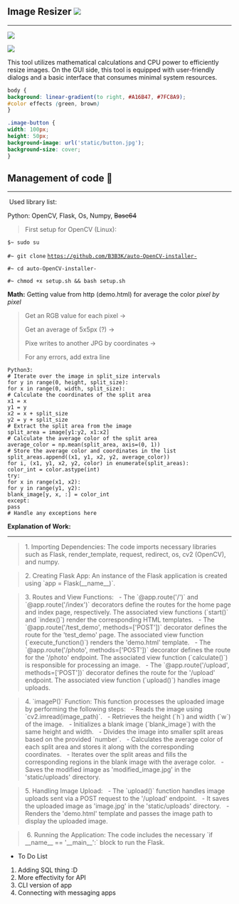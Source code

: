 ## Image Resizer ![](https://33333.cdn.cke-cs.com/kSW7V9NHUXugvhoQeFaf/images/b58af5c8c9db19785a99171f2fc796a72d68cc8e3963cdcb.jpg)

---

![](https://33333.cdn.cke-cs.com/kSW7V9NHUXugvhoQeFaf/images/fa59ed5e79680189b06aca6e740b024e61100b9a96b5269e.png)

![](https://33333.cdn.cke-cs.com/kSW7V9NHUXugvhoQeFaf/images/971751c3ccc06db9a70ad3a97cec861643a39b0024b82e40.png)

This tool utilizes mathematical calculations and CPU power to efficiently resize images.
On the GUI side, this tool is equipped with user-friendly dialogs and a basic interface that consumes minimal system resources.

```css
body {
background: linear-gradient(to right, #A16B47, #7FC8A9);
#color effects (green, brown)
}

.image-button {
width: 100px;
height: 50px;
background-image: url('static/button.jpg');
background-size: cover;
}
```

## Management of code 🚀

---

 Used library list:

Python: OpenCV, Flask, Os, Numpy, ~~Base64~~

> First setup for OpenCV (Linux): 

`$~ sudo su`

`#~ git clone` [`https://github.com/B3B3K/auto-OpenCV-installer-`](https://github.com/B3B3K/auto-OpenCV-installer-)

`#~ cd auto-OpenCV-installer-`

`#~ chmod +x setup.sh && bash setup.sh`

**Math:** Getting value from http (demo.html) for average the color _pixel by pixel_

> Get an RGB value for each pixel → 
>
> Get an average of 5x5px (?) → 
>
> Pixe writes to another JPG by coordinates →
>
> For any errors, add extra line

```plaintext
Python3:
# Iterate over the image in split_size intervals
for y in range(0, height, split_size):
for x in range(0, width, split_size):
# Calculate the coordinates of the split area
x1 = x
y1 = y
x2 = x + split_size
y2 = y + split_size
# Extract the split area from the image
split_area = image[y1:y2, x1:x2]
# Calculate the average color of the split area
average_color = np.mean(split_area, axis=(0, 1))
# Store the average color and coordinates in the list
split_areas.append((x1, y1, x2, y2, average_color))
for i, (x1, y1, x2, y2, color) in enumerate(split_areas):
color_int = color.astype(int)
try:
for x in range(x1, x2):
for y in range(y1, y2):
blank_image[y, x, :] = color_int
except:
pass
# Handle any exceptions here
```

**Explanation of Work:**

---

> 1\. Importing Dependencies: The code imports necessary libraries such as Flask, render\_template, request, redirect, os, cv2 (OpenCV), and numpy.

> 2\. Creating Flask App: An instance of the Flask application is created using \`app = Flask(\_\_name\_\_)\`.

> 3\. Routes and View Functions:
>   - The \`@app.route('/')\` and \`@app.route('/index')\` decorators define the routes for the home page and index page, respectively. The associated view functions (\`start()\` and \`index()\`) render the corresponding HTML templates.
>   - The \`@app.route('/test\_demo', methods=\['POST'\])\` decorator defines the route for the 'test\_demo' page. The associated view function (\`execute\_function()\`) renders the 'demo.html' template.
>   - The \`@app.route('/photo', methods=\['POST'\])\` decorator defines the route for the '/photo' endpoint. The associated view function (\`calculate()\`) is responsible for processing an image.
>   - The \`@app.route('/upload', methods=\['POST'\])\` decorator defines the route for the '/upload' endpoint. The associated view function (\`upload()\`) handles image uploads.

> 4\. \`imageP()\` Function: This function processes the uploaded image by performing the following steps:
>   - Reads the image using \`cv2.imread(image\_path)\`.
>   - Retrieves the height (\`h\`) and width (\`w\`) of the image.
>   - Initializes a blank image (\`blank\_image\`) with the same height and width.
>   - Divides the image into smaller split areas based on the provided \`number\`.
>   - Calculates the average color of each split area and stores it along with the corresponding coordinates.
>   - Iterates over the split areas and fills the corresponding regions in the blank image with the average color.
>   - Saves the modified image as 'modified\_image.jpg' in the 'static/uploads' directory.

> 5\. Handling Image Upload:
>   - The \`upload()\` function handles image uploads sent via a POST request to the '/upload' endpoint.
>   - It saves the uploaded image as 'image.jpg' in the 'static/uploads' directory.
>   - Renders the 'demo.html' template and passes the image path to display the uploaded image.

>  6. Running the Application: The code includes the necessary \`if \_\_name\_\_ == '\_\_main\_\_':\` block to run the Flask.

* To Do List
1. Adding SQL thing :D
2. More effectivity for API
3. CLI version of app
4. Connecting with messaging apps
